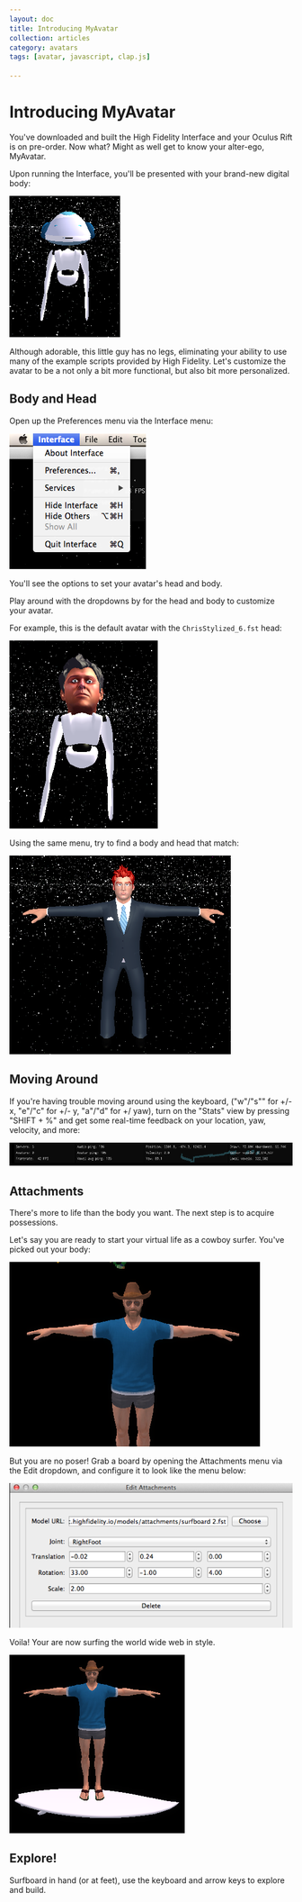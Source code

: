 ```yaml
---
layout: doc
title: Introducing MyAvatar
collection: articles
category: avatars
tags: [avatar, javascript, clap.js]

---
```


# Introducing MyAvatar

You've downloaded and built the High Fidelity Interface and your Oculus Rift is on pre-order. Now what? Might as well get to know your alter-ego, MyAvatar. 

Upon running the Interface, you'll be presented with your brand-new digital body: 

![Default Body](./images/default_body_n_head.png "Default Body")

Although adorable, this little guy has no legs, eliminating your ability to use many of the example scripts provided by High Fidelity. Let's customize the avatar to be a not only a bit more functional, but also bit more personalized. 

## Body and Head

Open up the Preferences menu via the Interface menu:

![interface](./images/interface.png "Interface")

You'll see the options to set your avatar's head and body. 

Play around with the dropdowns by for the head and body to customize your avatar. 

For example, this is the default avatar with the `ChrisStylized_6.fst` head:

![Chris Head](./images/ChrisStylized_6.png "Chris Head")

Using the same menu, try to find a body and head that match:

![Big Body](./images/body.png "Body")

## Moving Around

If you're having trouble moving around using the keyboard, ("w"/"s"" for +/- x, "e"/"c" for +/- y, "a"/"d" for +/ yaw), turn on the "Stats" view by pressing "SHIFT + %" and get some real-time feedback on your location, yaw, velocity, and more:

![Stats](./images/stats_view.png "stats")

## Attachments

There's more to life than the body you want. The next step is to acquire possessions. 

Let's say you are ready to start your virtual life as a cowboy surfer. You've picked out your body:

![cowboy](./images/surfer.png "cowboy")

But you are no poser! Grab a board by opening the Attachments menu via the Edit dropdown, and configure it to look like the menu below:

![attachment](./images/attachment.png "attachment")

Voila! Your are now surfing the world wide web in style. 

![cowboy surfer](./images/surfer_board.png "cowboy surfer")

## Explore!

Surfboard in hand (or at feet), use the keyboard and arrow keys to explore and build. 